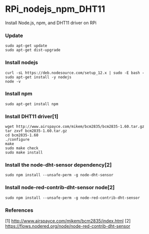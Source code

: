 # RPi_nodejs_npm_DHT11
Install Node.js, npm, and DHT11 driver on RPi

### Update
```
sudo apt-get update
sudo apt-get dist-upgrade
```
### Install nodejs
```
curl -sL https://deb.nodesource.com/setup_12.x | sudo -E bash -
sudo apt-get install -y nodejs
node -v
```

### Install npm
```
sudo apt-get install npm
```

### Install DHT11 driver[1]
```
wget http://www.airspayce.com/mikem/bcm2835/bcm2835-1.60.tar.gz
tar zxvf bcm2835-1.60.tar.gz
cd bcm2835-1.60
./configure
make
sudo make check
sudo make install
```
### Install the node-dht-sensor dependency[2]
```
sudo npm install --unsafe-perm -g node-dht-sensor
```
### Install node-red-contrib-dht-sensor node[2]
```
sudo npm install --unsafe-perm -g node-red-contrib-dht-sensor
```

### References
[1] http://www.airspayce.com/mikem/bcm2835/index.html 
[2] https://flows.nodered.org/node/node-red-contrib-dht-sensor
